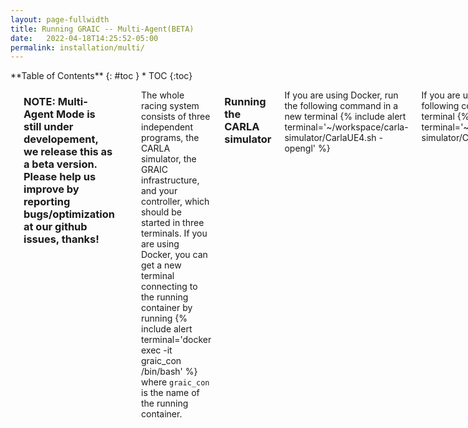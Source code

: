 ```yaml
---
layout: page-fullwidth
title: Running GRAIC -- Multi-Agent(BETA)
date:   2022-04-18T14:25:52-05:00
permalink: installation/multi/
---
```

<div class="row">
<div class="medium-4 medium-push-8 columns" markdown="1">
<div class="panel radius" markdown="1">
**Table of Contents**
{: #toc }
*  TOC
{:toc}
</div>
</div><!-- /.medium-4.columns -->



<div class="medium-8 medium-pull-4 columns" markdown="1">

---   
### NOTE: Multi-Agent Mode is still under developement, we release this as a beta version. Please help us improve by reporting bugs/optimization at our github issues, thanks!
---   

The whole racing system consists of three independent programs, the CARLA simulator, the GRAIC infrastructure, and your controller, which should be started in three terminals. If you are using Docker, you can get a new terminal connecting to the running container by running
{% include alert terminal='docker exec -it graic_con /bin/bash' %}
where `graic_con` is the name of the running container.

### Running the CARLA simulator
If you are using Docker, run the following command in a new terminal
{% include alert terminal='~/workspace/carla-simulator/CarlaUE4.sh -opengl' %}

If you are using AWS, run the following command in a new terminal
{% include alert terminal='~/workspace/carla-simulator/CarlaUE4.sh' %}

If everthing works, you shoule be able to see the CARLA window.

### Running the GRAIC infrastructure with multi-agent scenario
First, you need to switch to the multi-agent branch.
{% include alert terminal='cd /home/carla/workspace/graic-workspace/src && git checkout feat/multi_agent' %}

Then, run the following command
{% include alert terminal='. ~/workspace/graic-workspace/devel/setup.bash' %}
{% include alert terminal='roslaunch graic_core carla_multiple.launch model_type:=model_free N:=2' %}

### Running the baseline Controller
First Open a new terminal, and then do the following command.
{% include alert terminal='docker exec -it graic_con /bin/bash' %}
{% include alert terminal='. ~/workspace/graic-workspace/devel/setup.bash' %}
{% include alert terminal='roslaunch graic_core graic_agent_wrapper.launch class_file:="/home/carla/workspace/graic-workspace/src/graic_core/src/baseline.py" role_name:="hero0"' %}

### Running your own Controller
Then Open a new terminal, and do the following command.
{% include alert terminal='docker exec -it graic_con /bin/bash' %}
{% include alert terminal='. ~/workspace/graic-workspace/devel/setup.bash' %}
{% include alert terminal='roslaunch graic_core graic_agent_wrapper.launch class_file:="/home/carla/workspace/graic-workspace/src/graic_core/src/your_own_controller.py" role_name:="hero1"' %}

</div>
